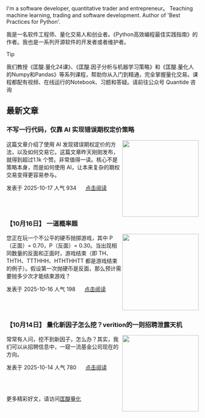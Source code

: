 I'm a software developer, quantitative trader and entrepreneur。 Teaching machine learning, trading and software development. Author of 'Best Practices for Python'. 

我是一名软件工程师、量化交易人和创业者。《Python高效编程最佳实践指南》的作者。我也是一系列开源软件的开发者或者维护者。
>[!tip]
>我们教授《匡醍.量化24课》、《匡醍.因子分析与机器学习策略》和《匡醍.量化人的Numpy和Pandas》等系列课程，帮助你从入门到精通，完全掌握量化交易。课程都配有视频、在线运行的Notebook、习题和答疑。请前往公众号 Quantide 咨询

## 最新文章

<div class="as-grid m-t-md">
<div class="card-columns">
    
<div>
<h3>不写一行代码，仅靠 AI 实现错误期权定价策略</h3>
<img src="https://fastly.jsdelivr.net/gh/zillionare/imgbed2@main/images/slidev/landscape/bakery/17.jpg" style="height: 200px" align="right"/>
<p>这篇文章介绍了使用 AI 发现错误期权定价的方法，以及如何交易它。这篇文章昨天刚刚发布，就得到超过1.1k 个赞。非常值得一读。核心不是策略本身，而是如何使用 AI，让本来复杂的期权交易变得更容易参与。</p>

<p><span style="margin-right:20px">发表于 2025-10-17 人气 934 </span><span><a href="https://www.jieyu.ai/blog/posts/factor-strategy/mispriced-option/">点击阅读</a></span></p>

</div><!--end-article-->
<br/>
<br/>


<div>
<h3>【10月16日】 一道概率题</h3>
<img src="https://images.jieyu.ai/images/hot/mybook/by-swimming-pool.jpg" style="height: 200px" align="right"/>
<p>您正在玩一个不公平的硬币抛掷游戏，其中 P（正面）= 0.70，P（反面）= 0.30。当出现相同数量的反面和正面时，游戏结束（即 TH、THTH、TTTHHH、HTHTHHTT 都是游戏结束的例子）。假设第一次抛硬币是反面，那么预计需要抛多少次才能结束游戏？
</p>

<p><span style="margin-right:20px">发表于 2025-10-16 人气 198 </span><span><a href="https://www.jieyu.ai/articles/express/十月/1016/">点击阅读</a></span></p>

</div><!--end-article-->
<br/>
<br/>


<div>
<h3>【10月14日】 量化新因子怎么挖？verition的一则招聘泄露天机</h3>
<img src="https://images.jieyu.ai/images/hot/mybook/girl-hold-book-face.jpg" style="height: 200px" align="right"/>
<p>常常有人问，挖不到新因子，怎么办？其实，我们可以从招聘信息中，一窥一流基金公司现在的方向。</p>

<p><span style="margin-right:20px">发表于 2025-10-14 人气 780 </span><span><a href="https://www.jieyu.ai/articles/express/十月/1014/">点击阅读</a></span></p>

</div><!--end-article-->
<br/>
<br/>

</div>
</div>

更多精彩好文，请访问[匡醍量化](https://www.jieyu.ai)


